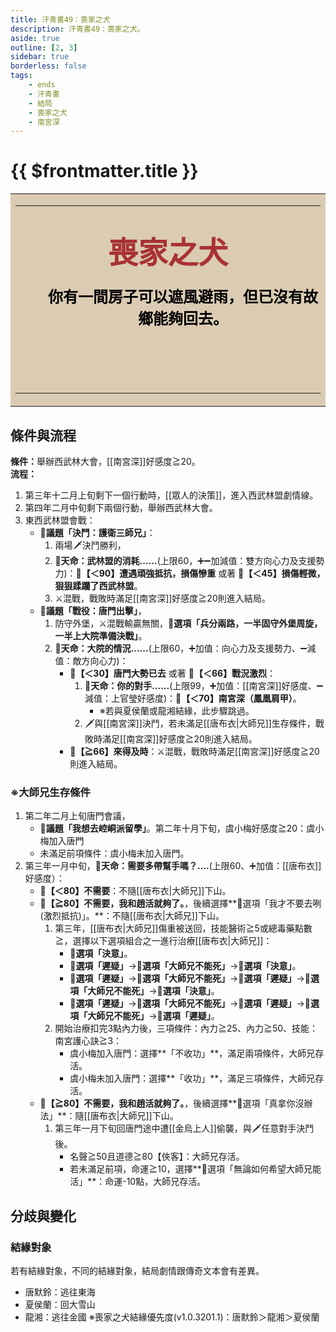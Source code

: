 ```yaml
---
title: 汗青書49：喪家之犬
description: 汗青書49：喪家之犬。
aside: true
outline: [2, 3]
sidebar: true
borderless: false
tags:
    - ends
    - 汗青書
    - 結局
    - 喪家之犬
    - 南宮深
---
```


# {{ $frontmatter.title }}

<table style="text-align:center;">
    <tr>
        <td WIDTH=565 BGCOLOR="#dacbb2">
            <hr><br>
            <font size="7" color="#a83232"><strong>&emsp;&emsp;喪家之犬&emsp;&emsp;</strong></font>
            <br>
            <br>
            <font size="5" color="000000">
            <strong>
            &emsp;&emsp;你有一間房子可以遮風避雨，但已沒有故<br>
            &emsp;&emsp;鄉能夠回去。<br>
            <br>
            <br>
            <br>
            </strong>
            </font>
            <hr>
        </td>
    </tr>
</table>

## 條件與流程
<b>條件：</b>舉辦西武林大會，[[南宮深]]好感度≧20。<br>
<b>流程：</b><br>
1. 第三年十二月上旬剩下一個行動時，[[眾人的決策]]，進入西武林盟劇情線。
2. 第四年二月中旬剩下兩個行動，舉辦西武林大會。
3. 東西武林盟會戰：
   + **📜議題「決鬥：護衛三師兄」**：
     1. 兩場🗡️決鬥勝利，
     2.  **🎲天命：武林盟的消耗......**(上限60，➕➖加減值：雙方向心力及支援勢力)：**🧾【＜90】遭遇頑強抵抗，損傷慘重** 或著 **🧾【＜45】損傷輕微，狠狠蹂躪了西武林盟**。
     3.  ⚔️混戰，戰敗時滿足[[南宮深]]好感度≧20則進入結局。
   + **📜議題「戰役：唐門出擊」**，
     1. 防守外堡，⚔️混戰輸贏無關，**📖選項「兵分兩路，一半固守外堡周旋，一半上大院準備決戰」**。
     2. **🎲天命：大院的情況......**(上限60，➕加值：向心力及支援勢力、➖減值：敵方向心力)：
        + **🧾【＜30】唐門大勢已去** 或著 **🧾【＜66】戰況激烈**：
          1. **🎲天命：你的對手......**(上限99，➕加值：[[南宮深]]好感度、➖減值：<Girl4Icon>上官瑩</Girl4Icon>好感度)：**🧾【＜70】南宮深（鳳凰肩甲）**。
             * ※若與<Girl5Icon>夏侯蘭</Girl5Icon>或<Girl8Icon>龍湘</Girl8Icon>結緣，此步驟跳過。
          2. 🗡️與[[南宮深]]決鬥，若未滿足[[唐布衣|大師兄]]生存條件，戰敗時滿足[[南宮深]]好感度≧20則進入結局。
        + **🧾【≧66】來得及時**：⚔️混戰，戰敗時滿足[[南宮深]]好感度≧20則進入結局。

### ※大師兄生存條件
1. 第二年二月上旬唐門會議，
   + **📜議題「我想去崆峒派留學」**。第二年十月下旬，<Girl3Icon>虞小梅</Girl3Icon>好感度≧20：<Girl3Icon>虞小梅</Girl3Icon>加入唐門
   + 未滿足前項條件：<Girl3Icon>虞小梅</Girl3Icon>未加入唐門。
2. 第三年一月中旬，**🎲天命：需要多帶幫手嗎？....**(上限60、➕加值：[[唐布衣]]好感度）：
   + **🧾【＜80】不需要**：不隨[[唐布衣|大師兄]]下山。
   + **🧾【≧80】不需要，我和趙活就夠了。**，後續選擇**📖選項「我才不要去咧(激烈抵抗)」。**：不隨[[唐布衣|大師兄]]下山。
     1. 第三年，[[唐布衣|大師兄]]傷重被送回，技能醫術≧5或總毒藥點數≧，選擇以下選項組合之一進行治療[[唐布衣|大師兄]]：
        + **📖選項「決意」**。
        + **📖選項「遲疑」**→**📖選項「大師兄不能死」**→**📖選項「決意」**。
        + **📖選項「遲疑」**→**📖選項「大師兄不能死」**→**📖選項「遲疑」**→**📖選項「大師兄不能死」**→**📖選項「決意」**。
        + **📖選項「遲疑」**→**📖選項「大師兄不能死」**→**📖選項「遲疑」**→**📖選項「大師兄不能死」**→**📖選項「遲疑」**。
     2. 開始治療扣完3點內力後，三項條件：內力≧25、內力≧50、技能：南宮護心訣≧3：
        + <Girl3Icon>虞小梅</Girl3Icon>加入唐門：選擇**「不收功」**，滿足兩項條件，大師兄存活。
        + <Girl3Icon>虞小梅</Girl3Icon>未加入唐門：選擇**「收功」**，滿足三項條件，大師兄存活。
   + **🧾【≧80】不需要，我和趙活就夠了。**，後續選擇**📖選項「真拿你沒辦法」**：隨[[唐布衣|大師兄]]下山。
     1. 第三年一月下旬回唐門途中遭[[金烏上人]]偷襲，與🗡️任意對手決鬥後。
        + 名聲≧50且道德≧80【俠客】：大師兄存活。
        + 若未滿足前項，命運≧10，選擇**📖選項「無論如何希望大師兄能活」**：命運-10點，大師兄存活。

## 分歧與變化
### 結緣對象
若有結緣對象，不同的結緣對象，結局劇情跟傳奇文本會有差異。
+ <Girl0Icon>唐默鈴</Girl0Icon>：逃往東海
+ <Girl5Icon>夏侯蘭</Girl5Icon>：回大雪山
+ <Girl8Icon>龍湘</Girl8Icon>：逃往金國
※喪家之犬結緣優先度(v1.0.3201.1)：<Girl0Icon>唐默鈴</Girl0Icon>＞<Girl8Icon>龍湘</Girl8Icon>＞<Girl5Icon>夏侯蘭</Girl5Icon>
